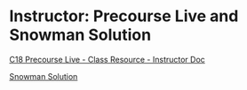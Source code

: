 # Instructor: Precourse Live and Snowman Solution

[C18 Precourse Live - Class Resource - Instructor Doc](https://docs.google.com/document/d/146mCuTfzFej3mPmlHvpqVLkomkzESunotaL5uVIZFFc/edit?usp=sharing)

[Snowman Solution](https://replit.com/@adadev/snowman-project-solution#main.py)